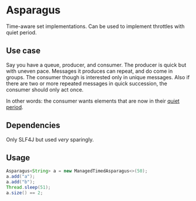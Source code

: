 # Asparagus

Time-aware set implementations. Can be used to implement throttles with quiet period.

## Use case

Say you have a queue, producer, and consumer. The producer is quick but with uneven pace.
Messages it produces can repeat, and do come in groups.
The consumer though is interested only in unique messages.
Also if there are two or more repeated messages in quick succession, the consumer should only act once.

In other words: the consumer wants elements that are now in their [quiet period](http://jenkins-ci.org/content/quiet-period-feature).

## Dependencies

Only SLF4J but used *very* sparingly.

## Usage

~~~~ java
Asparagus<String> a = new ManagedTimedAsparagus<>(50);
a.add("a");
a.add("b");
Thread.sleep(51);
a.size() == 2;
~~~~

